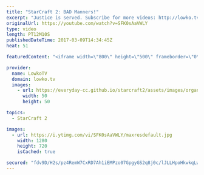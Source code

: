 ```yaml
---
title: "StarCraft 2: BAD Manners!"
excerpt: "Justice is served. Subscribe for more videos: http://lowko.tv/youtube Insane Proxy Barracks: https://goo.gl/8m0B4g  In this Protoss versus Terran the Terran player decides to show his hand early and tells exactly what strategy he is going for, while being awfully bad mannered to his opponent.  If you"
originalUrl: https://youtube.com/watch?v=SFK0sAaVWLY
type: video
length: PT12M10S
publishedDateTime: 2017-03-09T14:34:45Z
heat: 51

featuredContent: "<iframe width=\"800\" height=\"500\" frameborder=\"0\" src=\"https://www.youtube.com/embed/SFK0sAaVWLY\" allow=\"accelerometer; autoplay; encrypted-media; gyroscope; picture-in-picture\" allowfullscreen></iframe>"

provider:
  name: LowkoTV
  domain: lowko.tv
  images:
    - url: https://everyday-cc.github.io/starcraft2/assets/images/organizations/lowko.tv-50x50.jpg
      width: 50
      height: 50

topics:
  - StarCraft 2

images:
  - url: https://i.ytimg.com/vi/SFK0sAaVWLY/maxresdefault.jpg
    width: 1280
    height: 720
    isCached: true

secured: "fdv9D/H2s/pz4RemW7CxRD7Ah1iEMPzo07GpgyGS2q8j0c/lJLLHpoHkwkqLwxLM8HDmusAGx8dgkCgPKiD7O9rV5eJXvFVMs+37e7W7/QAJkWYNrjwUMKYSDMvAz5VYuRwXtu08WKXDICtmqKlwBoWSzIdwNs8Ihys+h9idriTgeO8PMCIb/JTos+hWN0YoNCVjXIGR33S6WQvHnehC9Od2F1PZ1qo9UyMueVKMSDf3H2CvqgGf0/nI5jfvuSVIqpTYgO2KoRIHfTe1iPMFmzcEeXOW4iTijcNqEkrg+iYBHGG1ssZX/bCrJESloiKnCiw5ALoUDhSy0g/EGo6TNMCdKy/QSNRqDD66q/PPd9Rbgj6grIVPafx4GgyAsBl+IZ+dS+mA/5L7DLHcjzxXkZp3dKUfBTXT/vuaYLPGUYRFJUvlpijVbG17B+WqmvMp;jzwNjVcNGyP22A1ZzK+UAg=="
---
```


